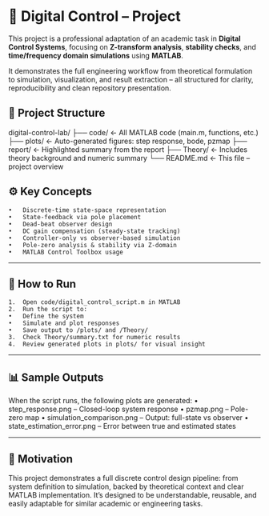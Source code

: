 # 🔧 Digital Control – Project
This project is a professional adaptation of an academic task in **Digital Control Systems**, focusing on **Z-transform analysis**, **stability checks**, and **time/frequency domain simulations** using **MATLAB**.

It demonstrates the full engineering workflow from theoretical formulation to simulation, visualization, and result extraction – all structured for clarity, reproducibility and clean repository presentation.


## 📁 Project Structure

digital-control-lab/
├── code/            ← All MATLAB code (main.m, functions, etc.)
├── plots/           ← Auto-generated figures: step response, bode, pzmap
├── report/          ← Highlighted summary from the report 
├── Theory/          ← Includes theory background and numeric summary
└── README.md        ← This file – project overview  

## ⚙️ Key Concepts

	•	Discrete-time state-space representation
	•	State-feedback via pole placement
	•	Dead-beat observer design
	•	DC gain compensation (steady-state tracking)
	•	Controller-only vs observer-based simulation
	•	Pole-zero analysis & stability via Z-domain
	•	MATLAB Control Toolbox usage
---

## 🚀 How to Run

	1.	Open code/digital_control_script.m in MATLAB
	2.	Run the script to:
	•	Define the system
	•	Simulate and plot responses
	•	Save output to /plots/ and /Theory/
	3.	Check Theory/summary.txt for numeric results
	4.	Review generated plots in plots/ for visual insight

---

## 📊 Sample Outputs

When the script runs, the following plots are generated:
	•	step_response.png – Closed-loop system response
	•	pzmap.png – Pole-zero map
	•	simulation_comparison.png – Output: full-state vs observer
	•	state_estimation_error.png – Error between true and estimated states

---

## 🧠 Motivation

This project demonstrates a full discrete control design pipeline: from system definition to simulation,
backed by theoretical context and clear MATLAB implementation.
It’s designed to be understandable, reusable, and easily adaptable for similar academic or engineering tasks.
